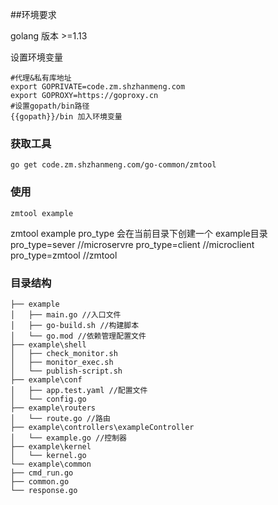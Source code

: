 ##环境要求

golang 版本 >=1.13

设置环境变量

```shell
#代理&私有库地址
export GOPRIVATE=code.zm.shzhanmeng.com
export GOPROXY=https://goproxy.cn
#设置gopath/bin路径
{{gopath}}/bin 加入环境变量
```

### 获取工具

```
go get code.zm.shzhanmeng.com/go-common/zmtool
```

### 使用

```
zmtool example
```

zmtool example pro_type  会在当前目录下创建一个 example目录
pro_type=sever //microservre
pro_type=client //microclient
pro_type=zmtool //zmtool


### 目录结构
```
├── example
│   ├── main.go //入口文件
│   ├── go-build.sh //构建脚本
│   └── go.mod //依赖管理配置文件
├── example\shell
│   ├── check_monitor.sh 
│   ├── monitor_exec.sh
│   └── publish-script.sh
├── example\conf
│   ├── app.test.yaml //配置文件
│   └── config.go
├── example\routers
│   └── route.go //路由
├── example\controllers\exampleController
│   └── example.go //控制器
├── example\kernel
│   └── kernel.go
└── example\common
├── cmd_run.go
├── common.go
└── response.go
```